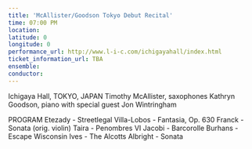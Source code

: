```yaml
---
title: 'McAllister/Goodson Tokyo Debut Recital'
time: 07:00 PM
location: 
latitude: 0
longitude: 0
performance_url: http://www.l-i-c.com/ichigayahall/index.html
ticket_information_url: TBA
ensemble: 
conductor: 
---
```

Ichigaya Hall, TOKYO, JAPAN
Timothy McAllister, saxophones
Kathryn Goodson, piano
with special guest Jon Wintringham

PROGRAM
Etezady - Streetlegal
Villa-Lobos - Fantasia, Op. 630
Franck - Sonata (orig. violin)
Taira - Penombres VI
Jacobi - Barcorolle 
Burhans - Escape Wisconsin
Ives - The Alcotts
Albright - Sonata